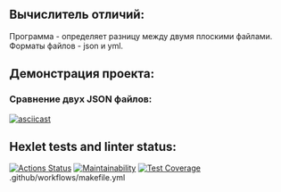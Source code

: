 ## Вычислитель отличий:
Программа - определяет разницу между двумя плоскими файлами.
Форматы файлов - json и yml.
## Демонстрация проекта:
### Сравнение двух JSON файлов:
[![asciicast](https://asciinema.org/a/3WC51kyTkMDmtMyEAkqHPtF1h.svg)](https://asciinema.org/a/3WC51kyTkMDmtMyEAkqHPtF1h)
## Hexlet tests and linter status:
[![Actions Status](https://github.com/HiminaE/java-project-71/actions/workflows/hexlet-check.yml/badge.svg)](https://github.com/HiminaE/java-project-71/actions)
[![Maintainability](https://api.codeclimate.com/v1/badges/15259c6f489a97188800/maintainability)](https://codeclimate.com/github/HiminaE/java-project-71/maintainability)
[![Test Coverage](https://api.codeclimate.com/v1/badges/15259c6f489a97188800/test_coverage)](https://codeclimate.com/github/HiminaE/java-project-71/test_coverage)
.github/workflows/makefile.yml
